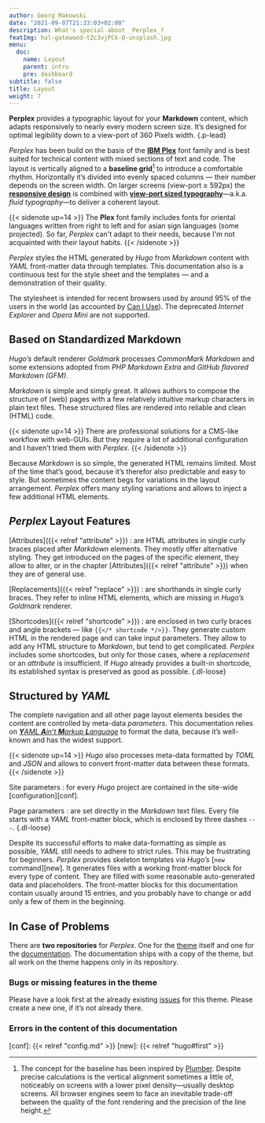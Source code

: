 ```yaml
---
author: Georg Makowski
date: "2021-09-07T21:33:03+02:00"
description: What's special about _Perplex_?
featImg: hal-gatewood-tZc3vjPCk-Q-unsplash.jpg
menu:
  doc:
    name: Layout
    parent: intro
    pre: dashboard
subtitle: false
title: Layout
weight: 7
---
```


**Perplex** provides a typographic layout for your **Markdown** content, which adapts responsively to nearly every modern screen size. It’s designed for optimal legibility down to a view-port of 360 Pixels width.
{.p-lead} <!--more-->

_Perplex_ has been build on the basis of the [**IBM Plex**][plex] font family and is best suited for technical content with mixed sections of text and code. The layout is vertically aligned to a **baseline grid**[^1] to introduce a comfortable rhythm. Horizontally it’s divided into evenly spaced columns — their number depends on the screen width. On larger screens (view-port &ge; 592px) the [**responsive design**][rd] is combined with [**view-port sized typography**][ptres]—a.k.a. _fluid typography_—to deliver a coherent layout.

{{< sidenote up=14 >}}
The **Plex** font family includes fonts for oriental languages written from right to left and for asian sign languages (some projected). So far, _Perplex_ can't adapt to their needs, because I'm not acquainted with their layout habits.
{{< /sidenote >}}

_Perplex_ styles the HTML generated by _Hugo_ from _Markdown_ content with _YAML_ front-matter data through templates. This documentation also is a continuous test for the style sheet and the templates — and a demonstration of their quality.

The stylesheet is intended for recent browsers used by around 95\% of the users in the world (as accounted by [Can I Use](https://caniuse.com)). The deprecated _Internet Explorer_ and _Opera Mini_ are not supported.

## Based on Standardized Markdown

_Hugo’s_ default renderer _Goldmark_ processes _CommonMark Markdown_ and some extensions adopted from _PHP Markdown Extra_ and _GitHub flavored Markdown (GFM)_.

_Markdown_ is simple and simply great. It allows authors to compose the structure of (web) pages with a few relatively intuitive markup characters in plain text files. These structured files are rendered into reliable and clean (HTML) code.

{{< sidenote up=14 >}}
There are professional solutions for a CMS-like workflow with web-GUIs. But they require a lot of additional configuration and I haven’t tried them with _Perplex_.
{{< /sidenote >}}

Because _Markdown_ is so simple, the generated HTML remains limited. Most of the time that’s good, because it’s therefor also predictable and easy to style. But sometimes the content begs for variations in the layout arrangement. _Perplex_ offers many styling variations and allows to inject a few additional HTML elements.

## _Perplex_ Layout Features

[Attributes]({{< relref "attribute" >}})
: are HTML attributes in single curly braces placed after _Markdown_ elements. They mostly offer alternative styling. They get introduced on the pages of the specific element, they allow to alter, or in the chapter [Attributes]({{< relref "attribute" >}}) when they are of general use.

[Replacements]({{< relref "replace" >}})
: are shorthands in single curly braces. They refer to inline HTML elements, which are missing in _Hugo’s_ _Goldmark_ renderer.

[Shortcodes]({{< relref "shortcode" >}})
: are enclosed in two curly braces and angle brackets — like `{{</* shortcode */>}}`. They generate custom HTML in the rendered page and can take input parameters. They allow to add any HTML structure to _Markdown_, but tend to get complicated. _Perplex_ includes some shortcodes, but only for those cases, where a _replacement_ or an _attribute_ is insufficient. If _Hugo_ already provides a built-in shortcode, its established syntax is preserved as good as possible.
{.dl-loose}

## Structured by _YAML_

The complete navigation and all other page layout elements besides the content are controlled by meta-data _parameters_. This documentation relies on [_**Y**AML **A**in’t **M**arkup **L**anguage_](https://yaml.org) to format the data, because it’s well-known and has the widest support.

{{< sidenote up=14 >}}
_Hugo_ also processes meta-data formatted by _TOML_ and _JSON_ and allows to convert front-matter data between these formats.
{{< /sidenote >}}

Site parameters
: for every _Hugo_ project are contained in the site-wide [configuration][conf].

Page parameters
: are set directly in the _Markdown_ text files. Every file starts with a _YAML_ front-matter block, which is enclosed by three dashes `---`.
{.dl-loose}

Despite its successful efforts to make data-formatting as simple as possible, _YAML_ still needs to adhere to strict rules. This may be frustrating for beginners. _Perplex_ provides skeleton templates via _Hugo’s_ [`new` command][new]. It generates files with a working front-matter block for every type of content. They are filled with some reasonable auto-generated data and placeholders. The front-matter blocks for this documentation contain usually around 15 entries, and you probably have to change or add only a few of them in the beginning.

## In Case of Problems

There are **two repositories** for _Perplex_. One for the [theme][theme] itself and one for the [documentation][doc]. The documentation ships with a copy of the theme, but all work on the theme happens only in its repository.

### Bugs or missing features in the theme

Please have a look first at the already existing [issues][issue] for this theme. Please create a new one, if it’s not already there.

### Errors in the content of this documentation

[^1]: The concept for the baseline has been inspired by [Plumber][plumber]. Despite precise calculations is the vertical alignment sometimes a little of, noticeably on screens with a lower pixel density—usually desktop screens. All browser engines seem to face an inevitable trade-off between the quality of the font rendering and the precision of the line height.

[plumber]: https://jamonserrano.github.io/plumber-sass/
[plex]: https://ibm.com/plex
[rd]: https://alistapart.com/article/responsive-web-design/
[ptres]: https://practicaltypography.com/responsive-web-design.html
[theme]: https://github.com/bowman2001/perplex
[issue]: https://github.com/bowman2001/perplex/issues
[doc]: https://github.com/bowman2001/perplexdoc
[conf]: {{< relref "config.md" >}}
[new]: {{< relref "hugo#first" >}}
